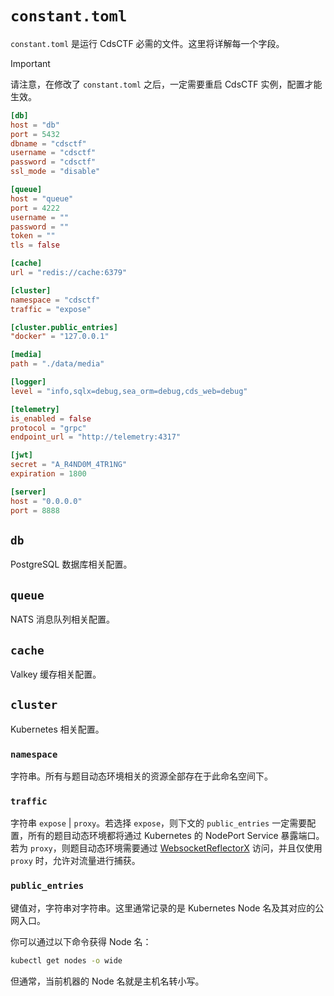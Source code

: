 # `constant.toml`

`constant.toml` 是运行 CdsCTF 必需的文件。这里将详解每一个字段。

> [!IMPORTANT]
> 请注意，在修改了 `constant.toml` 之后，一定需要重启 CdsCTF 实例，配置才能生效。

```toml
[db]
host = "db"
port = 5432
dbname = "cdsctf"
username = "cdsctf"
password = "cdsctf"
ssl_mode = "disable"

[queue]
host = "queue"
port = 4222
username = ""
password = ""
token = ""
tls = false

[cache]
url = "redis://cache:6379"

[cluster]
namespace = "cdsctf"
traffic = "expose"

[cluster.public_entries]
"docker" = "127.0.0.1"

[media]
path = "./data/media"

[logger]
level = "info,sqlx=debug,sea_orm=debug,cds_web=debug"

[telemetry]
is_enabled = false
protocol = "grpc"
endpoint_url = "http://telemetry:4317"

[jwt]
secret = "A_R4ND0M_4TR1NG"
expiration = 1800

[server]
host = "0.0.0.0"
port = 8888
```

## `db`

PostgreSQL 数据库相关配置。

## `queue`

NATS 消息队列相关配置。

## `cache`

Valkey 缓存相关配置。

## `cluster`

Kubernetes 相关配置。

### `namespace`

字符串。所有与题目动态环境相关的资源全部存在于此命名空间下。

### `traffic`

字符串 `expose` | `proxy`。若选择 `expose`，则下文的 `public_entries` 一定需要配置，所有的题目动态环境都将通过 Kubernetes 的 NodePort Service 暴露端口。若为 `proxy`，则题目动态环境需要通过 [WebsocketReflectorX](https://github.com/XDSEC/WebSocketReflectorX) 访问，并且仅使用 `proxy` 时，允许对流量进行捕获。

### `public_entries`

键值对，字符串对字符串。这里通常记录的是 Kubernetes Node 名及其对应的公网入口。

你可以通过以下命令获得 Node 名：

```bash
kubectl get nodes -o wide
```

但通常，当前机器的 Node 名就是主机名转小写。
